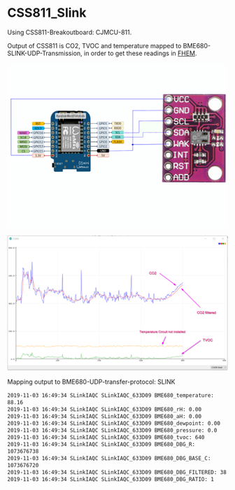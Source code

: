 # CSS811_Slink

Using CSS811-Breakoutboard: CJMCU-811.

Output of CSS811 is CO2, TVOC and temperature   mapped to BME680-SLINK-UDP-Transmission, in order to 
get these readings in [FHEM](https://forum.fhem.de/index.php). 

![CSS_WemosD1](https://github.com/juergs/CSS811_Slink/blob/master/Wemos_D1_CSS811.png)

![CSS_WemosD1_PLOT](https://github.com/juergs/CSS811_Slink/blob/master/Wemos_D1_CSS811_Plot.png)


Mapping output to BME680-UDP-transfer-protocol: SLINK

```
2019-11-03 16:49:34 SLinkIAQC SLinkIAQC_633D09 BME680_temperature: 88.16
2019-11-03 16:49:34 SLinkIAQC SLinkIAQC_633D09 BME680_rH: 0.00
2019-11-03 16:49:34 SLinkIAQC SLinkIAQC_633D09 BME680_aH: 0.00
2019-11-03 16:49:34 SLinkIAQC SLinkIAQC_633D09 BME680_dewpoint: 0.00
2019-11-03 16:49:34 SLinkIAQC SLinkIAQC_633D09 BME680_pressure: 0.0
2019-11-03 16:49:34 SLinkIAQC SLinkIAQC_633D09 BME680_tvoc: 640
2019-11-03 16:49:34 SLinkIAQC SLinkIAQC_633D09 BME680_DBG_R: 1073676738
2019-11-03 16:49:34 SLinkIAQC SLinkIAQC_633D09 BME680_DBG_BASE_C: 1073676720
2019-11-03 16:49:34 SLinkIAQC SLinkIAQC_633D09 BME680_DBG_FILTERED: 38
2019-11-03 16:49:34 SLinkIAQC SLinkIAQC_633D09 BME680_DBG_RATIO: 1
```
